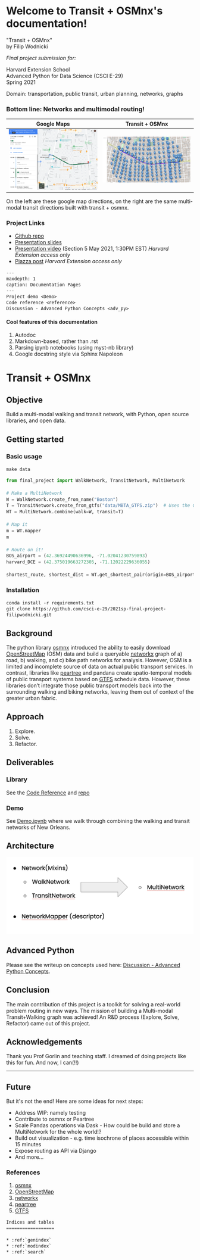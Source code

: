 Welcome to Transit + OSMnx's documentation!
===========================================

"Transit + OSMnx"  
by Filip Wodnicki

*Final project submission for:*

Harvard Extension School  
Advanced Python for Data Science (CSCI E-29)   
Spring 2021

Domain: transportation, public transit, urban planning, networks, graphs

### Bottom line: Networks and multimodal routing!

Google Maps                       |  Transit + OSMnx
:--------------------------------:|:-------------------------------------:
![Google Maps](./img/google_maps.png)  |  ![Transit + OSMnx](./img/transit_osmnx_demo.png)

On the left are these google map directions, on the right are the same multi-modal transit directions built with transit + osmnx.

### Project Links
* [Github repo](https://github.com/filipwodnicki/2021sp-final-project-filipwodnicki)  
* [Presentation slides](https://docs.google.com/presentation/d/1L0vrLfTB2FN6hQcsGmyvXr8JFdBoLr_LngKreDsC7mY/edit?usp=sharing)  
* [Presentation video](https://imhere.dcex.harvard.edu/courses/81475) (Section 5 May 2021, 1:30PM EST)  *Harvard Extension access only*
* [Piazza post](https://piazza.com/class/kjnsrz2yddr2si?cid=762)  *Harvard Extension access only*

```{toctree} 
---
maxdepth: 1
caption: Documentation Pages
---
Project demo <Demo>
Code reference <reference>
Discussion - Advanced Python Concepts <adv_py>
```

#### Cool features of this documentation
1. Autodoc  
2. Markdown-based, rather than .rst  
3. Parsing ipynb notebooks (using myst-nb library)  
4. Google docstring style via Sphinx Napoleon  

# Transit + OSMnx

## Objective
Build a multi-modal walking and transit network, with Python, open source libraries, and open data.

## Getting started

### Basic usage
```shell
make data
```

```python
from final_project import WalkNetwork, TransitNetwork, MultiNetwork

# Make a MultiNetwork
W = WalkNetwork.create_from_name("Boston")
T = TransitNetwork.create_from_gtfs("data/MBTA_GTFS.zip")  # Uses the GTFS from Makefile
WT = MultiNetwork.combine(walk=W, transit=T)

# Map it
m = WT.mapper
m

# Route on it!
BOS_airport = (42.36924490636996, -71.02041230759893)
harvard_DCE = (42.375019663272305, -71.12022229636055)

shortest_route, shortest_dist = WT.get_shortest_pair(origin=BOS_airport, dest=harvard_DCE)
```

### Installation
```
conda install -r requirements.txt
git clone https://github.com/csci-e-29/2021sp-final-project-filipwodnicki.git
```

## Background
The python library [osmnx](https://github.com/gboeing/osmnx) introduced the ability to easily download [OpenStreetMap](https://www.openstreetmap.org/) (OSM) data and build a queryable [networkx](https://networkx.org/) graph of a) road, b) walking, and c) bike path networks for analysis. However, OSM is a limited and incomplete source of data on actual public transport services. In contrast, libraries like [peartree](https://github.com/kuanb/peartree) and pandana create spatio-temporal models of public transport systems based on [GTFS](https://gtfs.org/) schedule data. However, these libraries don’t integrate those public transport models back into the surrounding walking and biking networks, leaving them out of context of the greater urban fabric.

## Approach
1. Explore.  
2. Solve.  
3. Refactor.  

## Deliverables

### Library
See the [Code Reference](./reference.md) and [repo](https://github.com/filipwodnicki/2021sp-final-project-filipwodnicki)

### Demo
See [Demo.ipynb](./Demo.ipynb) where we walk through combining the walking and transit networks of New Orleans.

## Architecture
![architecture diagram](./img/architecture.png)

## Advanced Python
Please see the writeup on concepts used here: [Discussion - Advanced Python Concepts](./adv_py.md).

## Conclusion
The main contribution of this project is a toolkit for solving a real-world problem routing
in new ways. The mission of building a Multi-modal Transit+Walking graph was achieved! 
An R&D process (Explore, Solve, Refactor) came out of this project.

## Acknowledgements

Thank you Prof Gorlin and teaching staff. I dreamed of doing projects like this for fun.
And now, I can(!!)

---

## Future
But it's not the end! Here are some ideas for next steps:
* Address WIP: namely testing
* Contribute to osmnx or Peartree
* Scale Pandas operations via Dask - How could be build and store a MultiNetwork for the whole world!?
* Build out visualization - e.g. time isochrone of places accessible within 15 minutes
* Expose routing as API via Django
* And more...

### References

1. [osmnx](https://github.com/gboeing/osmnx)  
2. [OpenStreetMap](https://www.openstreetmap.org/)  
3. [networkx](https://networkx.org/)  
4. [peartree](https://github.com/kuanb/peartree)  
5. [GTFS](https://gtfs.org/)  





```{eval-rst}
Indices and tables
==================

* :ref:`genindex`
* :ref:`modindex`
* :ref:`search`
```